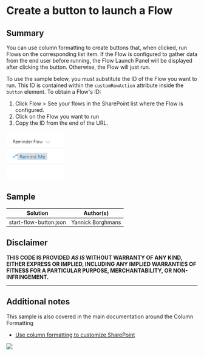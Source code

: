 # Create a button to launch a Flow

## Summary
You can use column formatting to create buttons that, when clicked, run Flows on the corresponding list item.  If the Flow is configured to gather data from the end user before running, the Flow Launch Panel will be displayed after clicking the button.  Otherwise, the Flow will just run.

To use the sample below, you must substitute the ID of the Flow you want to run.  This ID is contained within the `customRowAction` attribute inside the `button` element.  To obtain a Flow's ID:

1. Click Flow > See your flows in the SharePoint list where the Flow is configured.
2. Click on the Flow you want to run
3. Copy the ID from the end of the URL.  

![screenshot of the sample](./screenshot.png)

## Sample

Solution|Author(s)
--------|---------
start-flow-button.json | Yannick Borghmans



## Disclaimer
**THIS CODE IS PROVIDED *AS IS* WITHOUT WARRANTY OF ANY KIND, EITHER EXPRESS OR IMPLIED, INCLUDING ANY IMPLIED WARRANTIES OF FITNESS FOR A PARTICULAR PURPOSE, MERCHANTABILITY, OR NON-INFRINGEMENT.**

---

## Additional notes
This sample is also covered in the main documentation around the Column Formatting

- [Use column formatting to customize SharePoint](https://docs.microsoft.com/en-us/sharepoint/dev/declarative-customization/column-formatting)

<img src="https://telemetry.sharepointpnp.com/sp-dev-column-formatting/samples/generic-start-flow" />
